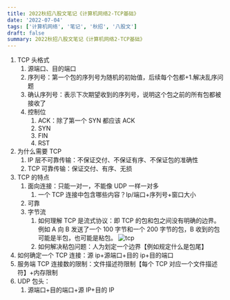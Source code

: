 ```yaml
---
title: 2022秋招八股文笔记《计算机网络2-TCP基础》
date: '2022-07-04'
tags: ['计算机网络', '笔记', '秋招', '八股文']
draft: false
summary: 2022秋招八股文笔记《计算机网络2-TCP基础》
---
```


1. TCP 头格式
   1. 源端口、目的端口
   2. 序列号：第一个包的序列号为随机的初始值，后续每个包都+1.解决乱序问题
   3. 确认序列号：表示下次期望收到的序列号，说明这个包之前的所有包都被接收了
   4. 控制位
      1. ACK：除了第一个 SYN 都应该 ACK
      2. SYN
      3. FIN
      4. RST
2. 为什么需要 TCP
   1. IP 层不可靠传输：不保证交付、不保证有序、不保证包的准确性
   2. TCP 可靠传输：保证交付、有序、无损
3. TCP 的特点
   1. 面向连接：只能一对一，不能像 UDP 一样一对多
      1. 一个 TCP 连接中包含哪些内容？Ip/端口+序列号+窗口大小
   2. 可靠
   3. 字节流
      1. 如何理解 TCP 是流式协议：即 TCP 的包和包之间没有明确的边界。例如 A 向 B 发送了一个 100 字节和一个 200 字节的包，B 收到的包可能是半包，也可能是粘包。
         ![tcp](/static/images/tcp.png)
      2. 如何解决粘包问题：人为划定一个边界【例如规定什么是包尾】
4. 如何确定一个 TCP 连接：源 ip+源端口+目的 ip+目的端口
5. 服务端 TCP 连接数的限制：文件描述符限制【每个 TCP 对应一个文件描述符】+内存限制
6. UDP 包头：
   1. 源端口+目的端口+源 IP+目的 IP
